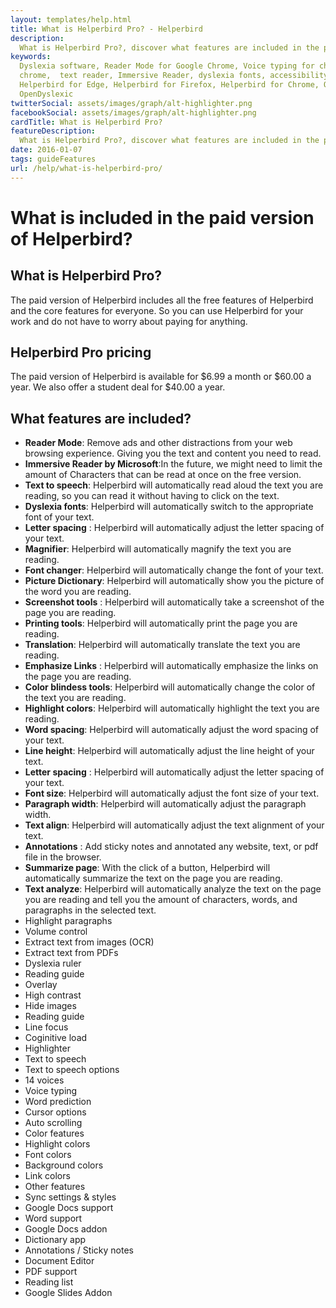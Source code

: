 ```yaml
---
layout: templates/help.html
title: What is Helperbird Pro? - Helperbird
description:
  What is Helperbird Pro?, discover what features are included in the paid version of Helperbird.
keywords:
  Dyslexia software, Reader Mode for Google Chrome, Voice typing for chrome, Text to speech for
  chrome,  text reader, Immersive Reader, dyslexia fonts, accessibility software, dyslexia software,
  Helperbird for Edge, Helperbird for Firefox, Helperbird for Chrome, Opendyslexic for Chrome,
  OpenDyslexic
twitterSocial: assets/images/graph/alt-highlighter.png
facebookSocial: assets/images/graph/alt-highlighter.png
cardTitle: What is Helperbird Pro?
featureDescription:
  What is Helperbird Pro?, discover what features are included in the paid version of Helperbird.
date: 2016-01-07
tags: guideFeatures
url: /help/what-is-helperbird-pro/
---
```


# What is included in the paid version of Helperbird?

## What is Helperbird Pro?

The paid version of Helperbird includes all the free features of Helperbird and the core features
for everyone. So you can use Helperbird for your work and do not have to worry about paying for
anything.

## Helperbird Pro pricing

The paid version of Helperbird is available for $6.99 a month or $60.00 a year. We also offer a
student deal for $40.00 a year.

## What features are included?

- **Reader Mode**: Remove ads and other distractions from your web browsing experience. Giving you
  the text and content you need to read.
- **Immersive Reader by Microsoft**:In the future, we might need to limit the amount of Characters
  that can be read at once on the free version.
- **Text to speech**: Helperbird will automatically read aloud the text you are reading, so you can
  read it without having to click on the text.
- **Dyslexia fonts**: Helperbird will automatically switch to the appropriate font of your text.
- **Letter spacing** : Helperbird will automatically adjust the letter spacing of your text.
- **Magnifier**: Helperbird will automatically magnify the text you are reading.
- **Font changer**: Helperbird will automatically change the font of your text.
- **Picture Dictionary**: Helperbird will automatically show you the picture of the word you are
  reading.
- **Screenshot tools** : Helperbird will automatically take a screenshot of the page you are
  reading.
- **Printing tools**: Helperbird will automatically print the page you are reading.
- **Translation**: Helperbird will automatically translate the text you are reading.
- **Emphasize Links** : Helperbird will automatically emphasize the links on the page you are
  reading.
- **Color blindess tools**: Helperbird will automatically change the color of the text you are
  reading.
- **Highlight colors**: Helperbird will automatically highlight the text you are reading.
- **Word spacing**: Helperbird will automatically adjust the word spacing of your text.
- **Line height**: Helperbird will automatically adjust the line height of your text.
- **Letter spacing** : Helperbird will automatically adjust the letter spacing of your text.
- **Font size**: Helperbird will automatically adjust the font size of your text.
- **Paragraph width**: Helperbird will automatically adjust the paragraph width.
- **Text align**: Helperbird will automatically adjust the text alignment of your text.
- **Annotations** : Add sticky notes and annotated any website, text, or pdf file in the browser.
- **Summarize page**: With the click of a button, Helperbird will automatically summarize the text
  on the page you are reading.
- **Text analyze**: Helperbird will automatically analyze the text on the page you are reading and
  tell you the amount of characters, words, and paragraphs in the selected text.
- Highlight paragraphs
- Volume control
- Extract text from images (OCR)
- Extract text from PDFs
- Dyslexia ruler
- Reading guide
- Overlay
- High contrast
- Hide images
- Reading guide
- Line focus
- Coginitive load
- Highlighter
- Text to speech
- Text to speech options
- 14 voices
- Voice typing
- Word prediction
- Cursor options
- Auto scrolling
- Color features
- Highlight colors
- Font colors
- Background colors
- Link colors
- Other features
- Sync settings & styles
- Google Docs support
- Word support
- Google Docs addon
- Dictionary app
- Annotations / Sticky notes
- Document Editor
- PDF support
- Reading list
- Google Slides Addon
